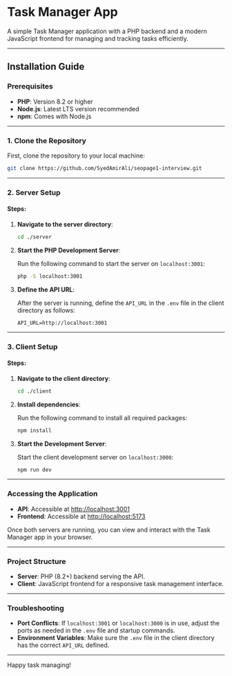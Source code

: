 # Task Manager App

A simple Task Manager application with a PHP backend and a modern JavaScript frontend for managing and tracking tasks efficiently.

---

## Installation Guide

### Prerequisites

-   **PHP**: Version 8.2 or higher
-   **Node.js**: Latest LTS version recommended
-   **npm**: Comes with Node.js

---

### 1. Clone the Repository

First, clone the repository to your local machine:

```bash
git clone https://github.com/SyedAmirAli/seopage1-interview.git
```

---

### 2. Server Setup

#### Steps:

1. **Navigate to the server directory**:

    ```bash
    cd ./server
    ```

2. **Start the PHP Development Server**:

    Run the following command to start the server on `localhost:3001`:

    ```bash
    php -S localhost:3001
    ```

3. **Define the API URL**:

    After the server is running, define the `API_URL` in the `.env` file in the client directory as follows:

    ```dotenv
    API_URL=http://localhost:3001
    ```

---

### 3. Client Setup

#### Steps:

1. **Navigate to the client directory**:

    ```bash
    cd ./client
    ```

2. **Install dependencies**:

    Run the following command to install all required packages:

    ```bash
    npm install
    ```

3. **Start the Development Server**:

    Start the client development server on `localhost:3000`:

    ```bash
    npm run dev
    ```

---

### Accessing the Application

-   **API**: Accessible at [http://localhost:3001](http://localhost:3001)
-   **Frontend**: Accessible at [http://localhost:5173](http://localhost:5173)

Once both servers are running, you can view and interact with the Task Manager app in your browser.

---

### Project Structure

-   **Server**: PHP (8.2+) backend serving the API.
-   **Client**: JavaScript frontend for a responsive task management interface.

---

### Troubleshooting

-   **Port Conflicts**: If `localhost:3001` or `localhost:3000` is in use, adjust the ports as needed in the `.env` file and startup commands.
-   **Environment Variables**: Make sure the `.env` file in the client directory has the correct `API_URL` defined.

---

Happy task managing!
